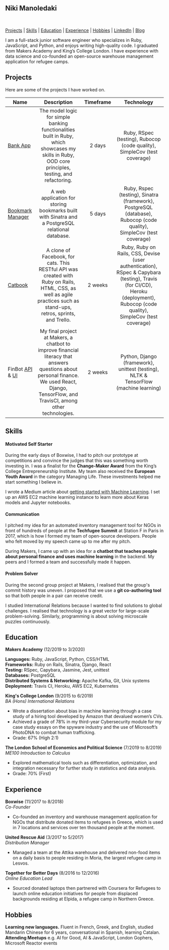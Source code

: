 ## Niki Manoledaki

<a href="https://sourcerer.io/nikimanoledaki"><img src="https://img.shields.io/badge/Ruby-346%20commits-orange.svg" alt=""></a>
<a href="https://sourcerer.io/nikimanoledaki"><img src="https://img.shields.io/badge/JavaScript-191%20commits-orange.svg" alt=""></a>
<a href="https://sourcerer.io/nikimanoledaki"><img src="https://img.shields.io/badge/CSS-161%20commits-orange.svg" alt=""></a> 
<!-- <a href="https://sourcerer.io/nikimanoledaki"><img src="https://img.shields.io/badge/Python-74%20commits-orange.svg" alt=""></a> -->

[Projects](#projects) | [Skills](#skills) | [Education](#education) | [Experience](#experience) | [Hobbies](#hobbies) | [LinkedIn](https://www.linkedin.com/in/niki-manoledaki-9b505111b/) | [Blog](https://medium.com/@niki.manoledaki)

I am a full-stack junior software engineer who specializes in Ruby, JavaScript, and Python, and enjoys writing high-quality code. I graduated from Makers Academy and King’s College London. I have experience with data science and co-founded an open-source warehouse management application for refugee camps.

## Projects
Here are some of the projects I have worked on.

| Name                                                                                                        |                                                                                          Description                                                                                          | Timeframe |                                                                                   Technology                                                                                   |
| ----------------------------------------------------------------------------------------------------------- | :-------------------------------------------------------------------------------------------------------------------------------------------------------------------------------------------: | :-------: | :----------------------------------------------------------------------------------------------------------------------------------------------------------------------------: |
| [Bank App](https://github.com/nikimanoledaki/bank)                                                          |                      The model logic for simple banking functionalities built in Ruby, which showcases my skills in Ruby, OOD core principles, testing, and refactoring.                      |  2 days   |                                                    Ruby, RSpec (testing), Rubocop (code quality), SimpleCov (test coverage)                                                    |
| [Bookmark Manager](https://github.com/nikimanoledaki/bookmark_manager)                                      |                                               A web application for storing bookmarks built with Sinatra and a PostgreSQL relational database.                                                |  5 days   |                              Ruby, Rspec (testing), Sinatra (framework), PostgreSQL (database), Rubocop (code quality), SimpleCov (test coverage)                              |
| [Catbook](https://github.com/nikimanoledaki/acebook-catbook-inc)                                            |             A clone of Facebook, for cats. This RESTful API was created with Ruby on Rails, HTML, CSS, as well as agile practices such as stand-ups, retros, sprints, and Trello.             |  2 weeks  | Ruby, Ruby on Rails, CSS, Devise (user authentication), RSpec & Capybara (testing), Travis (for CI/CD), Heroku (deployment), Rubocop (code quality), SimpleCov (test coverage) |
| FinBot [API](https://github.com/nikimanoledaki/finbot-api) & [UI](https://github.com/nikimanoledaki/finbot) | My final project at Makers, a chatbot to improve financial literacy that answers questions about personal finance. We used React, Django, TensorFlow, and TravisCI, among other technologies. |  2 weeks  |                                              Python, Django (framework), unittest (testing), NLTK & TensorFlow (machine learning)                                              |

## Skills

#### Motivated Self Starter
During the early days of Boxwise, I had to pitch our prototype at competitions and convince the judges that this was something worth investing in. I was a finalist for the **Change-Maker Award** from the King’s College Entrepreneurship Institute. My team also received the **European Youth Award** in the category Managing Life. These investments helped me start something I believe in.

I wrote a Medium article about [getting started with Machine Learning](https://medium.com/analytics-vidhya/machine-learning-for-beginners-84c23e090b18). I set up an AWS EC2 machine learning instance to learn more about Keras models and Jupyter notebooks.

#### Communication

I pitched my idea for an automated inventory management tool for NGOs in front of hundreds of people at the **Techfugee Summit** at Station F in Paris in 2017, which is how I formed my team of open-source developers. People who felt moved by my speech came up to me after my pitch.

During Makers, I came up with an idea for a **chatbot that teaches people about personal finance and uses machine learning** in the backend. My peers and I formed a team and successfully made it happen.
  
#### Problem Solver

During the second group project at Makers, I realised that the group's commit history was uneven. I proposed that we use a **git co-authoring tool** so that both people in a pair can receive credit.

I studied International Relations because I wanted to find solutions to global challenges. I realised that technology is a great vector for large-scale problem-solving. Similarly, programming is about solving microscale puzzles continuously.

## Education

**Makers Academy** (12/2019 to 3/2020)

**Languages:** Ruby, JavaScript, Python, CSS/HTML </br>
**Frameworks:** Ruby on Rails, Sinatra, Django, React</br>
**Testing:** RSpec, Capybara, Jasmine, Jest, unittest</br>
**Databases:** PostgreSQL</br>
**Distributed Systems & Networking:** Apache Kafka, Git, Unix systems</br>
**Deployment:** Travis CI, Heroku, AWS EC2, Kubernetes

**King's College London** (9/2015 to 6/2019) </br>
_BA (Hons) International Relations_

- Wrote a dissertation about bias in machine learning through a case study of a hiring tool developed by Amazon that devalued women’s CVs.
- Achieved a grade of 78% in my third-year Cybersecurity module for my case study essays on the spyware industry and the use of Microsoft’s PhotoDNA to combat human trafficking.
- Grade: 67% (High 2:1)

**The London School of Economics and Political Science** (7/2019 to 8/2019) </br>
_ME100 Introduction to Calculus_

- Explored mathematical tools such as differentiation, optimization, and integration necessary for further study in statistics and data analysis.
- Grade: 70% (First)

## Experience

**Boxwise** (11/2017 to 8/2018)  
_Co-Founder_

- Co-founded an inventory and warehouse management application for NGOs that distribute donated items to refugees in Greece, which is used in 7 locations and services over ten thousand people at the moment.

**United Rescue Aid** (3/2017 to 5/2017)  
_Distribution Manager_

- Managed a team at the Attika warehouse and delivered non-food items on a daily basis to people residing in Moria, the largest refugee camp in Lesvos.

**Together for Better Days** (8/2016 to 12/2016)  
_Online Education Lead_

- Sourced donated laptops then partnered with Coursera for Refugees to launch online education initiatives for people from displaced backgrounds residing at Elpida, a refugee camp in Northern Greece.

## Hobbies

**Learning new languages.** Fluent in French, Greek, and English, studied Mandarin Chinese for 6 years, conversational in Spanish, learning Catalan.</br>
**Attending Meetups** e.g. AI for Good, AI & JavaScript, London Gophers, Microsoft Reactor events

